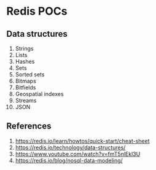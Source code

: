 # Redis POCs

## Data structures

1. Strings
1. Lists
1. Hashes
1. Sets
1. Sorted sets
1. Bitmaps
1. Bitfields
1. Geospatial indexes
1. Streams
1. JSON

## References

1. https://redis.io/learn/howtos/quick-start/cheat-sheet
1. https://redis.io/technology/data-structures/
1. https://www.youtube.com/watch?v=fmT5nlEkl3U
1. https://redis.io/blog/nosql-data-modeling/